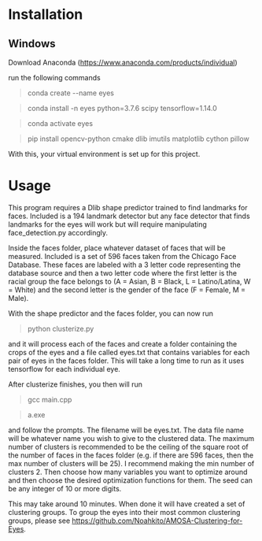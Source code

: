 # Installation

## Windows
Download Anaconda (https://www.anaconda.com/products/individual)

run the following commands

> conda create --name eyes

> conda install -n eyes python=3.7.6 scipy tensorflow=1.14.0

> conda activate eyes

> pip install opencv-python cmake dlib imutils matplotlib cython pillow

With this, your virtual environment is set up for this project.

# Usage

This program requires a Dlib shape predictor trained to find landmarks for faces. Included is a 194 landmark detector but any face detector that finds landmarks for the eyes will work but will require manipulating face_detection.py accordingly.

Inside the faces folder, place whatever dataset of faces that will be measured. Included is a set of 596 faces taken from the Chicago Face Database. These faces are labeled with a 3 letter code representing the database source and then a two letter code where the first letter is the racial group the face belongs to (A = Asian, B = Black, L = Latino/Latina, W = White) and the second letter is the gender of the face (F = Female, M = Male).

With the shape predictor and the faces folder, you can now run

> python clusterize.py

and it will process each of the faces and create a folder containing the crops of the eyes and a file called eyes.txt that contains variables for each pair of eyes in the faces folder. This will take a long time to run as it uses tensorflow for each individual eye.

After clusterize finishes, you then will run

> gcc main.cpp

> a.exe

and follow the prompts. The filename will be eyes.txt. The data file name will be whatever name you wish to give to the clustered data. The maximum number of clusters is recommended to be the ceiling of the square root of the number of faces in the faces folder (e.g. if there are 596 faces, then the max number of clusters will be 25). I recommend making the min number of clusters 2. Then choose how many variables you want to optimize around and then choose the desired optimization functions for them. The seed can be any integer of 10 or more digits.

This may take around 10 minutes. When done it will have created a set of clustering groups. To group the eyes into their most common clustering groups, please see https://github.com/Noahkito/AMOSA-Clustering-for-Eyes.

